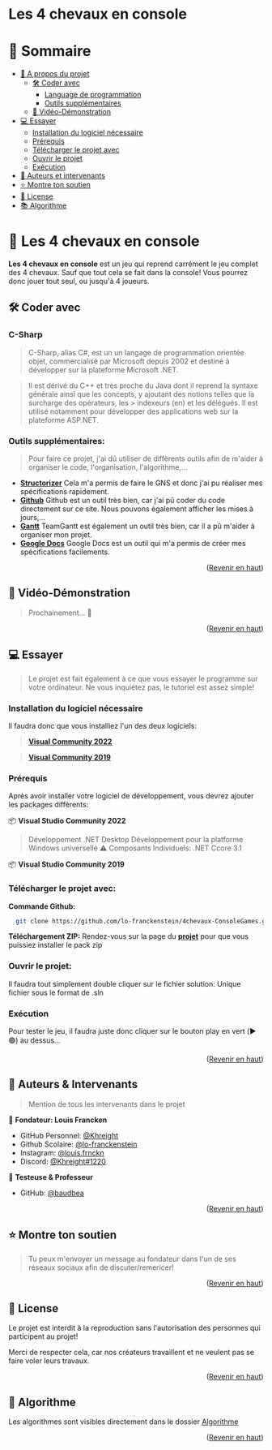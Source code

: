 <a name="readme-top"></a>

<!--
HOW TO USE:
This is an example of how you may give instructions on setting up your project locally.

Modify this file to match your project and remove sections that don't apply.

REQUIRED SECTIONS:
- Table of Contents
- About the Project
  - Built With
  - Live Demo
- Getting Started
- Authors
- Future Features
- Contributing
- Show your support
- Acknowledgements
- License

OPTIONAL SECTIONS:
- FAQ

After you're finished please remove all the comments and instructions!
-->

# Les 4 chevaux en console

<!-- TABLE OF CONTENTS -->

# 📗 Sommaire

- [📖 A propos du projet](#about-project)
  - [🛠 Coder avec](#built-with)
    - [Language de programmation](#tech-stack)
    - [Outils supplémentaires](#key-features)
  - [🚀 Vidéo-Démonstration](#live-demo)
- [💻 Essayer](#getting-started)
  - [Installation du logiciel nécessaire](#setup)
  - [Prérequis](#prerequisites)
  - [Télécharger le projet avec](#install)
  - [Ouvrir le projet](#usage)
  - [Exécution](#run-tests)
- [👥 Auteurs et intervenants](#authors)
- [⭐️ Montre ton soutien](#support)
- [📝 License](#license)
- [📚 Algorithme](#algo)

<!-- PROJECT DESCRIPTION -->

# 📖 Les 4 chevaux en console <a name="about-project"></a>

**Les 4 chevaux en console** est un jeu qui reprend carrément le jeu complet des 4 chevaux. Sauf que tout cela se fait dans la console! Vous pourrez donc jouer tout seul, ou jusqu'à 4 joueurs.

## 🛠 Coder avec <a name="built-with"></a>

### C-Sharp <a name="tech-stack"></a>

> C-Sharp, alias C#, est un un langage de programmation orientée objet, commercialisé par Microsoft depuis 2002 et destiné à développer sur la plateforme Microsoft .NET.

> Il est dérivé du C++ et très proche du Java dont il reprend la syntaxe générale ainsi que les concepts, y ajoutant des notions telles que la surcharge des opérateurs, les > indexeurs (en) et les délégués. Il est utilisé notamment pour développer des applications web sur la plateforme ASP.NET.

<!-- Features -->

### Outils supplémentaires: <a name="key-features"></a>

> Pour faire ce projet, j'ai dû utiliser de diffèrents outils afin de m'aider à organiser le code, l'organisation, l'algorithme,...

- **[Structorizer](https://structorizer.fisch.lu/index.php?include=downloads)**  Cela m'a permis de faire le GNS et donc j'ai pu réaliser mes spécifications rapidement.
- **[Github](https://github.com/)** Github est un outil très bien, car j'ai pû coder du code directement sur ce site. Nous pouvons également afficher les mises à jours,...
- **[Gantt](https://www.teamgantt.com/)** TeamGantt est également un outil très bien, car il a pû m'aider à organiser mon projet.
- **[Google Docs](https://www.google.com/intl/fr_be/docs/about/)** Google Docs est un outil qui m'a permis de créer mes spécifications facilements.

<p align="right">(<a href="#readme-top">Revenir en haut</a>)</p>

<!-- LIVE DEMO -->

## 🚀 Vidéo-Démonstration <a name="live-demo"></a>

> Prochainement... 👀

<p align="right">(<a href="#readme-top">Revenir en haut</a>)</p>

<!-- GETTING STARTED -->

## 💻 Essayer <a name="getting-started"></a>

> Le projet est fait également à ce que vous essayer le programme sur votre ordinateur.
> Ne vous inquiétez pas, le tutoriel est assez simple!

### Installation du logiciel nécessaire <a name="setup"></a>

Il faudra donc que vous installiez l'un des deux logiciels:

> **[Visual Community 2022](https://visualstudio.microsoft.com/fr/thank-you-downloading-visual-studio/?sku=Community&channel=Release&version=VS2022&source=VSLandingPage&cid=2030&passive=false)**

> **[Visual Community 2019](https://visualstudio.microsoft.com/fr/vs/older-downloads/)**

### Prérequis <a name="prerequisites"></a>

Après avoir installer votre logiciel de développement, vous devrez ajouter les packages diffèrents:

📦 **Visual Studio Community 2022**
> Développement .NET Desktop
> Développement pour la platforme Windows universelle
> ⚠️ Composants Individuels: .NET Ccore 3.1


📦 **Visual Studio Community 2019**
> 
> 
> 

### Télécharger le projet avec: <a name="install"></a>

**Commande Github:**
```sh
  git clone https://github.com/lo-franckenstein/4chevaux-ConsoleGames.git
```
**Téléchargement ZIP:** 
Rendez-vous sur la page du **[projet](https://github.com/lo-franckenstein/4chevaux-ConsoleGames.git)** pour que vous puissiez installer le pack zip

### Ouvrir le projet: <a name="usage"></a>
Il faudra tout simplement double cliquer sur le fichier solution: Unique fichier sous le format de .sln

### Exécution <a name="run-tests"></a>
Pour tester le jeu, il faudra juste donc cliquer sur le bouton play en vert (▶️🟢) au dessus...


<p align="right">(<a href="#readme-top">Revenir en haut</a>)</p>

<!-- AUTHORS -->

## 👥 Auteurs & Intervenants <a name="authors"></a>

> Mention de tous les intervenants dans le projet

👤 **Fondateur: Louis Francken**

- GitHub Personnel: [@Khreight](https://github.com/Khreight)
- Github Scolaire: [@lo-franckenstein](https://github.com/lo-franckenstein)
- Instagram: [@louis.frnckn](https://www.instagram.com/louis.frnckn/)
- Discord: [@Khreight#1220](https://discord.com/users/739922627203825704)

👤 **Testeuse & Professeur**

- GitHub: [@baudbea](https://github.com/baudbea)

<p align="right">(<a href="#readme-top">Revenir en haut</a>)</p>

<!-- SUPPORT -->

## ⭐️ Montre ton soutien <a name="support"></a>

> Tu peux m'envoyer un message au fondateur dans l'un de ses réseaux sociaux afin de discuter/remericer!

<p align="right">(<a href="#readme-top">Revenir en haut</a>)</p>

<!-- LICENSE -->

## 📝 License <a name="license"></a>

Le projet est interdit à la reproduction sans l'autorisation des personnes qui participent au projet!

Merci de respecter cela, car nos créateurs travaillent et ne veulent pas se faire voler leurs travaux.



<p align="right">(<a href="#readme-top">Revenir en haut</a>)</p>


## 📝 Algorithme <a name="algo"></a>

Les algorithmes sont visibles directement dans le dossier [Algorithme](https://github.com/lo-franckenstein/4chevaux-ConsoleGames/tree/main/Algorithme)



<p align="right">(<a href="#readme-top">Revenir en haut</a>)</p>
